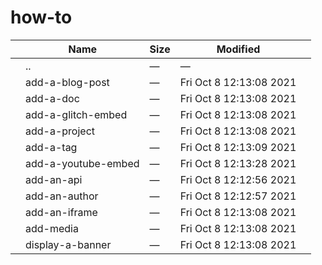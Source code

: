 how-to
======

<table><thead><tr class="header"><th></th><th>Name</th><th>Size</th><th>Modified</th><th></th></tr></thead><tbody><tr class="odd"><td></td><td><span class="goup">..</span></td><td>—</td><td>—</td><td></td></tr><tr class="even"><td></td><td><span class="name">add-a-blog-post</span></td><td>—</td><td>Fri Oct 8 12:13:08 2021</td><td></td></tr><tr class="odd"><td></td><td><span class="name">add-a-doc</span></td><td>—</td><td>Fri Oct 8 12:13:08 2021</td><td></td></tr><tr class="even"><td></td><td><span class="name">add-a-glitch-embed</span></td><td>—</td><td>Fri Oct 8 12:13:08 2021</td><td></td></tr><tr class="odd"><td></td><td><span class="name">add-a-project</span></td><td>—</td><td>Fri Oct 8 12:13:08 2021</td><td></td></tr><tr class="even"><td></td><td><span class="name">add-a-tag</span></td><td>—</td><td>Fri Oct 8 12:13:09 2021</td><td></td></tr><tr class="odd"><td></td><td><span class="name">add-a-youtube-embed</span></td><td>—</td><td>Fri Oct 8 12:13:28 2021</td><td></td></tr><tr class="even"><td></td><td><span class="name">add-an-api</span></td><td>—</td><td>Fri Oct 8 12:12:56 2021</td><td></td></tr><tr class="odd"><td></td><td><span class="name">add-an-author</span></td><td>—</td><td>Fri Oct 8 12:12:57 2021</td><td></td></tr><tr class="even"><td></td><td><span class="name">add-an-iframe</span></td><td>—</td><td>Fri Oct 8 12:13:08 2021</td><td></td></tr><tr class="odd"><td></td><td><span class="name">add-media</span></td><td>—</td><td>Fri Oct 8 12:13:08 2021</td><td></td></tr><tr class="even"><td></td><td><span class="name">display-a-banner</span></td><td>—</td><td>Fri Oct 8 12:13:08 2021</td><td></td></tr></tbody></table>
